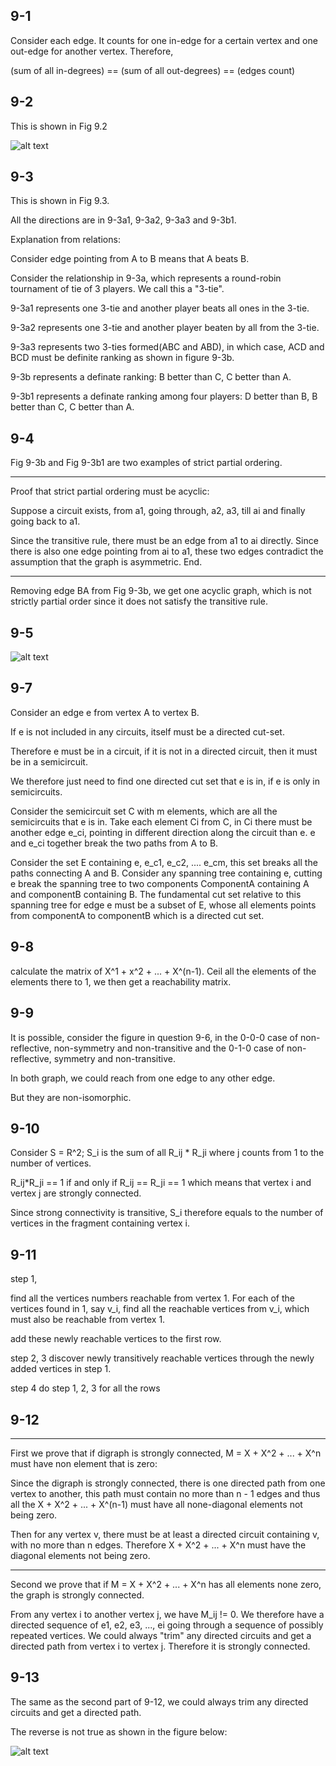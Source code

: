 ## 9-1 

Consider each edge. It counts for one in-edge for a certain vertex and one out-edge for another vertex. Therefore, 

(sum of all in-degrees) == (sum of all out-degrees) == (edges count)

## 9-2 

This is shown in Fig 9.2

![alt text](figures/Cha9/9.2and9.3.jpg)

## 9-3

This is shown in Fig 9.3.

All the directions are in 9-3a1, 9-3a2, 9-3a3 and 9-3b1.

Explanation from relations:

Consider edge pointing from A to B means that A beats B.

Consider the relationship in 9-3a, which represents a round-robin tournament of tie of 3 players. We call this a "3-tie".

9-3a1 represents one 3-tie and another player beats all ones in the 3-tie.

9-3a2 represents one 3-tie and another player beaten by all from the 3-tie.

9-3a3 represents two 3-ties formed(ABC and ABD), in which case, ACD and BCD must be definite ranking as shown in figure 9-3b.


9-3b represents a definate ranking: B better than C, C better than A.

9-3b1 represents a definate ranking among four players: D better than B, B better than C, C better than A.

## 9-4

Fig 9-3b and Fig 9-3b1 are two examples of strict partial ordering.

---

Proof that strict partial ordering must be acyclic:

Suppose a circuit exists, from a1, going through, a2, a3, till ai and finally going back to a1.

Since the transitive rule, there must be an edge from a1 to ai directly. Since there is also one edge pointing from ai to a1, these two edges contradict the assumption that the graph is asymmetric. End.

---

Removing edge BA from Fig 9-3b, we get one acyclic graph, which is not strictly partial order since it does not satisfy the transitive rule. 



## 9-5


![alt text](figures/Cha9/9-5.jpg "Fig 9-5")

## 9-7

Consider an edge e from vertex A to vertex B. 

If e is not included in any circuits, itself must be a directed cut-set.

Therefore e must be in a circuit, if it is not in a directed circuit, then it must be in a semicircuit.

We therefore just need to find one directed cut set that e is in, if e is only in semicircuits.

Consider the semicircuit set C with m elements, which are all the semicircuits that e is in. Take each element Ci from C, in Ci there must be another edge e_ci, pointing in different direction along the circuit than e. e and e_ci together break the two paths from A to B.

Consider the set E containing e, e_c1, e_c2, .... e_cm, this set breaks all the paths connecting A and B. Consider any spanning tree containing e, cutting e break the spanning tree to two components ComponentA containing A and componentB containing B. The fundamental cut set relative to this spanning tree for edge e must be a subset of E, whose all elements points from componentA to componentB which is a directed cut set.

## 9-8

calculate the matrix of X^1 + x^2 + ... + X^(n-1). Ceil all the elements of the elements there to 1, we then get a reachability matrix.

## 9-9

It is possible, consider the figure in question 9-6, in the 0-0-0 case of non-reflective, non-symmetry and non-transitive and the 0-1-0 case of non-reflective, symmetry and non-transitive. 

In both graph, we could reach from one edge to any other edge. 

But they are non-isomorphic.

## 9-10

Consider S = R^2; S_i is the sum of all R_ij * R_ji where j counts from 1 to the number of vertices.

R_ij*R_ji == 1 if and only if R_ij == R_ji == 1 which means that vertex i and vertex j are strongly connected.

Since strong connectivity is transitive, S_i therefore equals to the number of vertices in the fragment containing vertex i.

## 9-11
step 1, 

find all the vertices numbers reachable from vertex 1.
For each of the vertices found in 1, say v_i, find all the reachable vertices from v_i, which must also be reachable from vertex 1.

add these newly reachable vertices to the first row. 

step 2, 3
discover newly transitively reachable vertices through the newly added vertices in step 1.

step 4
do step 1, 2, 3 for all the rows

## 9-12

---
First we prove that if digraph is strongly connected, M = X + X^2 + ... + X^n must have non element that is zero:

Since the digraph is strongly connected, there is one directed path from one vertex to another, this path must contain no more than n - 1 edges and thus all the X + X^2 + ... + X^(n-1) must have all none-diagonal elements not being zero.

Then for any vertex v, there must be at least a directed circuit containing v, with no more than n edges. Therefore X + X^2 + ... + X^n must have the diagonal elements not being zero.

---
Second we prove that if M = X + X^2 + ... + X^n has all elements none zero, the graph is strongly connected.

From any vertex i to another vertex j, we have M_ij != 0. We therefore have a directed sequence of e1, e2, e3, ..., ei going through a sequence of possibly repeated vertices. We could always "trim" any directed circuits and get a directed path from vertex i to vertex j. Therefore it is strongly connected.

## 9-13

The same as the second part of 9-12, we could always trim any directed circuits and get a directed path.

The reverse is not true as shown in the figure below:

![alt text](figures/Cha9/9-13.jpg)




